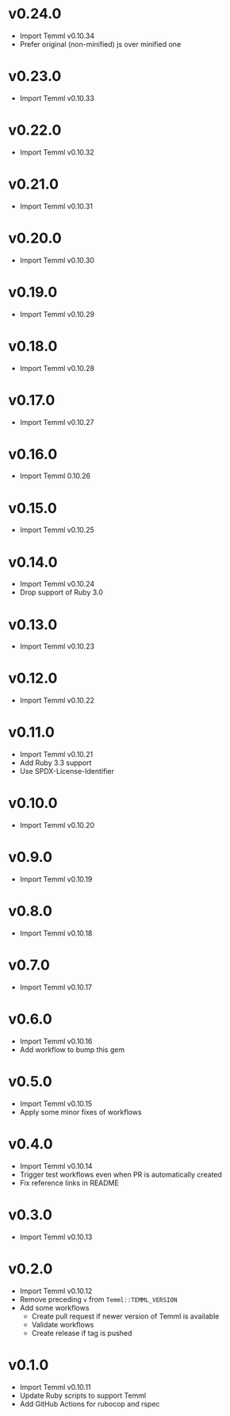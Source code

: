 # v0.24.0

* Import Temml v0.10.34
* Prefer original (non-minified) js over minified one

# v0.23.0

* Import Temml v0.10.33

# v0.22.0

* Import Temml v0.10.32

# v0.21.0

* Import Temml v0.10.31

# v0.20.0

* Import Temml v0.10.30

# v0.19.0

* Import Temml v0.10.29

# v0.18.0

* Import Temml v0.10.28

# v0.17.0

* Import Temml v0.10.27

# v0.16.0

* Import Temml 0.10.26

# v0.15.0

* Import Temml v0.10.25

# v0.14.0

* Import Temml v0.10.24
* Drop support of Ruby 3.0

# v0.13.0

* Import Temml v0.10.23

# v0.12.0

* Import Temml v0.10.22

# v0.11.0

* Import Temml v0.10.21
* Add Ruby 3.3 support
* Use SPDX-License-Identifier

# v0.10.0

* Import Temml v0.10.20

# v0.9.0

* Import Temml v0.10.19

# v0.8.0

* Import Temml v0.10.18

# v0.7.0

* Import Temml v0.10.17

# v0.6.0

* Import Temml v0.10.16
* Add workflow to bump this gem

# v0.5.0

* Import Temml v0.10.15
* Apply some minor fixes of workflows

# v0.4.0

* Import Temml v0.10.14
* Trigger test workflows even when PR is automatically created
* Fix reference links in README

# v0.3.0

* Import Temml v0.10.13

# v0.2.0

* Import Temml v0.10.12
* Remove preceding `v` from `Temml::TEMML_VERSION`
* Add some workflows
  * Create pull request if newer version of Temml is available
  * Validate workflows
  * Create release if tag is pushed

# v0.1.0

* Import Temml v0.10.11
* Update Ruby scripts to support Temml
* Add GitHub Actions for rubocop and rspec
